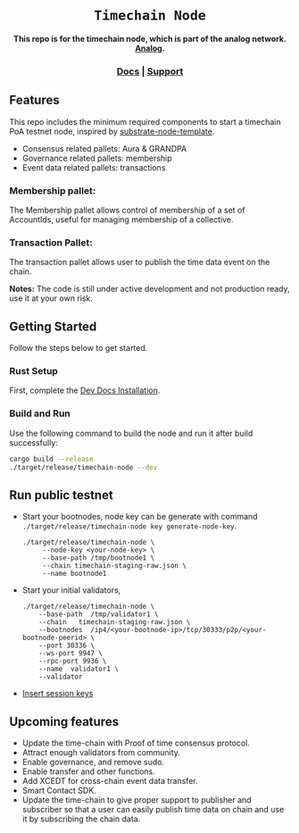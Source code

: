 <div align="center">

  <h1><code>Timechain Node</code></h1>

  <strong>This repo is for the timechain node, which is part of the analog network. <a href="https://github.com/analog-labs">Analog</a>.</strong>

  <h3>
    <a href="https://analog.one/">Docs</a>
    <span> | </span>
    <a href="mailto:hello@analog.one">Support</a>
  </h3>

</div>

## Features

This repo includes the minimum required components to start a timechain PoA testnet node, inspired by [substrate-node-template](https://github.com/substrate-developer-hub/substrate-node-template).

* Consensus related pallets: Aura & GRANDPA
* Governance related pallets: membership
* Event data related pallets: transactions

### Membership pallet:
The Membership pallet allows control of membership of a set of AccountIds, useful for managing membership of a collective.

### Transaction Pallet:
The transaction pallet allows user to publish the time data event on the chain.

**Notes:** The code is still under active development and not production ready, use it at your own risk.

## Getting Started

Follow the steps below to get started.

### Rust Setup

First, complete the [Dev Docs Installation](https://docs.substrate.io/v3/getting-started/installation/).

### Build and Run

Use the following command to build the node and run it after build successfully:

```sh
cargo build --release
./target/release/timechain-node --dev
```

## Run public testnet

* Start your bootnodes, node key can be generate with command `./target/release/timechain-node key generate-node-key`.
  ```shell
  ./target/release/timechain-node \
       --node-key <your-node-key> \
       --base-path /tmp/bootnode1 \
       --chain timechain-staging-raw.json \
       --name bootnode1
  ```
* Start your initial validators,
  ```shell
  ./target/release/timechain-node \
      --base-path  /tmp/validator1 \
      --chain   timechain-staging-raw.json \
      --bootnodes  /ip4/<your-bootnode-ip>/tcp/30333/p2p/<your-bootnode-peerid> \
      --port 30336 \
      --ws-port 9947 \
      --rpc-port 9936 \
      --name  validator1 \
      --validator
  ```
* [Insert session keys](https://substrate.dev/docs/en/tutorials/start-a-private-network/customchain#add-keys-to-keystore)

## Upcoming features
* Update the time-chain with Proof of time consensus protocol.
* Attract enough validators from community.
* Enable governance, and remove sudo.
* Enable transfer and other functions.
* Add XCEDT for cross-chain event data transfer.
* Smart Contact SDK.
* Update the time-chain to give proper support to publisher and subscriber so that a user can easily publish time data on chain and use it by subscribing the chain data.

